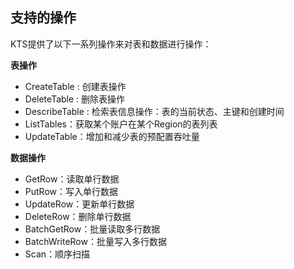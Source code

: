 ## 支持的操作
KTS提供了以下一系列操作来对表和数据进行操作：

**表操作**

* CreateTable : 创建表操作
* DeleteTable : 删除表操作
* DescribeTable : 检索表信息操作：表的当前状态、主键和创建时间
* ListTables：获取某个账户在某个Region的表列表
* UpdateTable：增加和减少表的预配置吞吐量

**数据操作**

* GetRow：读取单行数据
* PutRow：写入单行数据
* UpdateRow：更新单行数据
* DeleteRow：删除单行数据
* BatchGetRow：批量读取多行数据
* BatchWriteRow：批量写入多行数据
* Scan：顺序扫描



